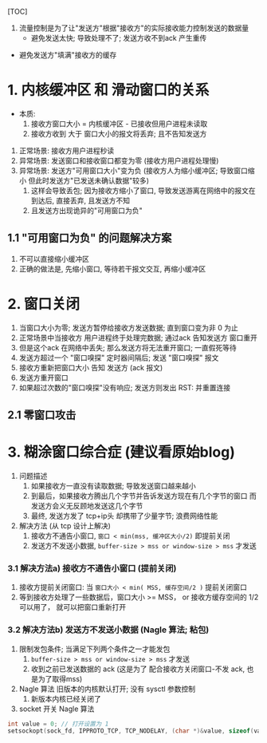 [TOC]
1. 流量控制是为了让"发送方"根据"接收方"的实际接收能力控制发送的数据量
    + 避免发送太快; 导致处理不了; 发送方收不到ack 产生重传
+ 避免发送方"填满"接收方的缓存

# 1. 内核缓冲区 和 滑动窗口的关系
+ 本质:
    1. 接收方窗口大小 = 内核缓冲区 - 已接收但用户进程未读取
    2. 接收方收到 大于 窗口大小的报文将丢弃; 且不告知发送方
1. 正常场景: 接收方用户进程秒读
2. 异常场景: 发送窗口和接收窗口都变为零 (接收方用户进程处理慢)
3. 异常场景: 发送方"可用窗口大小"变为负 (接收方人为缩小缓冲区; 导致窗口缩小 但此时发送方"已发送未确认数据"较多)
    1. 这样会导致丢包; 因为接收方缩小了窗口, 导致发送游离在网络中的报文在到达后, 直接丢弃, 且发送方不知
    2. 且发送方出现诡异的"可用窗口为负"

## 1.1 "可用窗口为负" 的问题解决方案
1. 不可以直接缩小缓冲区
2. 正确的做法是, 先缩小窗口, 等待若干报文交互, 再缩小缓冲区

# 2. 窗口关闭
1. 当窗口大小为零; 发送方暂停给接收方发送数据; 直到窗口变为非 0 为止
2. 正常场景中当接收方 用户进程终于处理完数据; 通过ack 告知发送方 窗口重开
3. 但是这个ack 在网络中丢失; 那么发送方将无法重开窗口; 一直假死等待
4. 发送方超过一个 "窗口嗅探" 定时器间隔后; 发送 "窗口嗅探" 报文
5. 接收方重新把窗口大小 告知  发送方 (ack 报文)
6. 发送方重开窗口
7. 如果超过次数的"窗口嗅探"没有响应; 发送方则发出 RST: 并重置连接

## 2.1 零窗口攻击

# 3.  糊涂窗口综合症 (建议看原始blog)
1. 问题描述
    1. 如果接收方一直没有读取数据; 导致发送窗口越来越小
    2. 到最后，如果接收方腾出几个字节并告诉发送方现在有几个字节的窗口
       而发送方会义无反顾地发送这几个字节
    3. 最终, 发送方发了 tcp+ip头 却携带了少量字节; 浪费网络性能
2. 解决方法 (从 tcp 设计上解决)
    1. 接收方不通告小窗口, `窗口 < min(mss, 缓冲区大小/2)` 即提前关闭
    2. 发送方不发送小数据, `buffer-size > mss or window-size > mss` 才发送
### 3.1 解决方法a) 接收方不通告小窗口 (提前关闭)
1. 接收方提前关闭窗口: 当 `窗口大小 < min( MSS, 缓存空间/2 )` 提前关闭窗口
2. 等到接收方处理了一些数据后，窗口大小 >= MSS，
   or 接收方缓存空间的 1/2可以用了，
   就可以把窗口重新打开
### 3.2 解决方法b) 发送方不发送小数据 (Nagle 算法; 粘包)
1. 限制发包条件; 当满足下列两个条件之一才能发包
    1. `buffer-size > mss or window-size > mss` 才发送
    2. 收到之前已发送数据的 ack (这是为了 配合接收方关闭窗口-不发 ack, 也是为了取得mss)
2. Nagle 算法 旧版本的内核默认打开; 没有 sysctl 参数控制
    1. 新版本内核已经关闭了
3. socket 开关 Nagle 算法
```c++
int value = 0; // 打开设置为 1
setsockopt(sock_fd, IPPROTO_TCP, TCP_NODELAY, (char *)&value, sizeof(value));
```
